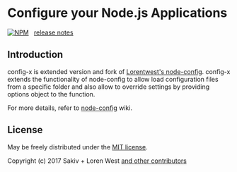 Configure your Node.js Applications
===================================

[![NPM](https://nodei.co/npm/config-x.svg?downloads=true&downloadRank=true)](https://nodei.co/npm/config-x/)&nbsp;&nbsp;
[release notes](https://raw.githubusercontent.com/sakiv/config-x/master/History.md)

Introduction
------------

config-x is extended version and fork of [Lorentwest's node-config](https://github.com/lorenwest/node-config). config-x extends the functionality of node-config to allow load configuration files from a specific folder and also allow to override settings by providing options object to the function.


For more details, refer to [node-config](https://github.com/lorenwest/node-config/wiki) wiki.


License
-------

May be freely distributed under the [MIT license](https://raw.githubusercontent.com/sakiv/config-x/master/LICENSE).

Copyright (c) 2017 Sakiv + Loren West
[and other contributors](https://github.com/lorenwest/node-config/graphs/contributors)

